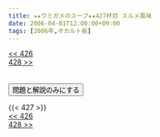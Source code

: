 ```yaml
---
title: ★★ウミガメのスープ★★427杯目 スルメ風味
date: 2006-04-01T12:00:00+09:00
tags: [2006年,オカルト板]
---
```

<div class="th_left"><a href="../426"><< 426</a></div>
<div class="th_right"><a href="../428">428 >></a></div>
<br><br>
<script src="../../js/cupsoup.js"></script>
<form>
<input type="button" value="問題と解説のみにする" onClick="toggleCupsoup()">
</form>
{{< 427 >}}
<div class="th_left"><a href="../426"><< 426</a></div>
<div class="th_right"><a href="../428">428 >></a></div>